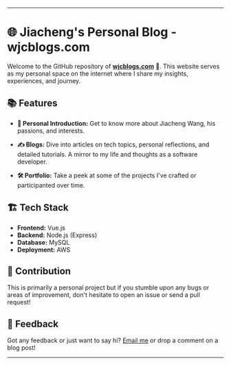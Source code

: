 
---

# 🌐 Jiacheng's Personal Blog - wjcblogs.com

Welcome to the GitHub repository of [**wjcblogs.com**](https://www.wjcblogs.com) 🚀. This website serves as my personal space on the internet where I share my insights, experiences, and journey.

## 📚 Features

- **👋 Personal Introduction:** Get to know more about Jiacheng Wang, his passions, and interests.
  
- **✍️ Blogs:** Dive into articles on tech topics, personal reflections, and detailed tutorials. A mirror to my life and thoughts as a software developer.

- **🛠 Portfolio:** Take a peek at some of the projects I've crafted or participanted over time.

## 🏗 Tech Stack

- **Frontend:** Vue.js
- **Backend:** Node.js (Express)
- **Database:** MySQL
- **Deployment:** AWS

## 🤝 Contribution

This is primarily a personal project but if you stumble upon any bugs or areas of improvement, don't hesitate to open an issue or send a pull request!

## 📮 Feedback

Got any feedback or just want to say hi? [Email me](mailto:yojc1999@gmail.com) or drop a comment on a blog post!


---

